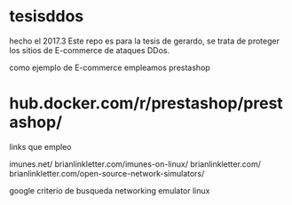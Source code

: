 # tesisddos
hecho el 2017.3
Este repo es para la tesis de gerardo, se trata de proteger los sitios de E-commerce
de ataques DDos.

como ejemplo de E-commerce empleamos prestashop
# hub.docker.com/r/prestashop/prestashop/

links que empleo

imunes.net/
brianlinkletter.com/imunes-on-linux/
brianlinkletter.com/
brianlinkletter.com/open-source-network-simulators/

google 
criterio de busqueda networking emulator linux
